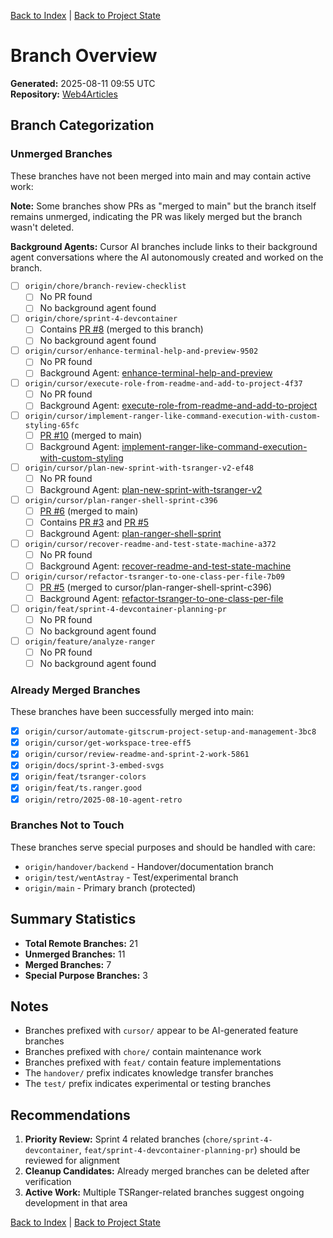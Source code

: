 [Back to Index](../../../index.md) | [Back to Project State](./project.state.md)

# Branch Overview

**Generated:** 2025-08-11 09:55 UTC  
**Repository:** [Web4Articles](https://github.com/Cerulean-Circle-GmbH/Web4Articles)

## Branch Categorization

### Unmerged Branches

These branches have not been merged into main and may contain active work:

**Note:** Some branches show PRs as "merged to main" but the branch itself remains unmerged, indicating the PR was likely merged but the branch wasn't deleted.

**Background Agents:** Cursor AI branches include links to their background agent conversations where the AI autonomously created and worked on the branch.

- [ ] `origin/chore/branch-review-checklist` 
  - [ ] No PR found
  - [ ] No background agent found
- [ ] `origin/chore/sprint-4-devcontainer` 
  - [ ] Contains [PR #8](https://github.com/Cerulean-Circle-GmbH/Web4Articles/pull/8) (merged to this branch)
  - [ ] No background agent found
- [ ] `origin/cursor/enhance-terminal-help-and-preview-9502`
  - [ ] No PR found
  - [ ] Background Agent: [enhance-terminal-help-and-preview](https://cursor.sh/conversations/01936249-bdcb-7cf7-a54f-d96e67119502)
- [ ] `origin/cursor/execute-role-from-readme-and-add-to-project-4f37`
  - [ ] No PR found
  - [ ] Background Agent: [execute-role-from-readme-and-add-to-project](https://cursor.sh/conversations/01935b48-f12d-79f1-b8c8-11070c874f37)
- [ ] `origin/cursor/implement-ranger-like-command-execution-with-custom-styling-65fc`
  - [ ] [PR #10](https://github.com/Cerulean-Circle-GmbH/Web4Articles/pull/10) (merged to main)
  - [ ] Background Agent: [implement-ranger-like-command-execution-with-custom-styling](https://cursor.sh/conversations/0192f02e-4b9e-7f08-93b3-8c6dc88765fc)
- [ ] `origin/cursor/plan-new-sprint-with-tsranger-v2-ef48`
  - [ ] No PR found
  - [ ] Background Agent: [plan-new-sprint-with-tsranger-v2](https://cursor.sh/conversations/01936511-a08d-7a4b-8c87-93f3b4a9ef48)
- [ ] `origin/cursor/plan-ranger-shell-sprint-c396`
  - [ ] [PR #6](https://github.com/Cerulean-Circle-GmbH/Web4Articles/pull/6) (merged to main)
  - [ ] Contains [PR #3](https://github.com/Cerulean-Circle-GmbH/Web4Articles/pull/3) and [PR #5](https://github.com/Cerulean-Circle-GmbH/Web4Articles/pull/5)
  - [ ] Background Agent: [plan-ranger-shell-sprint](https://cursor.sh/conversations/0192eef2-5733-7455-933d-fa4b951ac396)
- [ ] `origin/cursor/recover-readme-and-test-state-machine-a372`
  - [ ] No PR found
  - [ ] Background Agent: [recover-readme-and-test-state-machine](https://cursor.sh/conversations/01935f9f-7a01-7551-870d-b11d24aba372)
- [ ] `origin/cursor/refactor-tsranger-to-one-class-per-file-7b09`
  - [ ] [PR #5](https://github.com/Cerulean-Circle-GmbH/Web4Articles/pull/5) (merged to cursor/plan-ranger-shell-sprint-c396)
  - [ ] Background Agent: [refactor-tsranger-to-one-class-per-file](https://cursor.sh/conversations/0192ee06-0d72-788f-ad3d-9c60357e7b09)
- [ ] `origin/feat/sprint-4-devcontainer-planning-pr`
  - [ ] No PR found
  - [ ] No background agent found
- [ ] `origin/feature/analyze-ranger`
  - [ ] No PR found
  - [ ] No background agent found

### Already Merged Branches

These branches have been successfully merged into main:

- [x] `origin/cursor/automate-gitscrum-project-setup-and-management-3bc8`
- [x] `origin/cursor/get-workspace-tree-eff5`
- [x] `origin/cursor/review-readme-and-sprint-2-work-5861`
- [x] `origin/docs/sprint-3-embed-svgs`
- [x] `origin/feat/tsranger-colors`
- [x] `origin/feat/ts.ranger.good`
- [x] `origin/retro/2025-08-10-agent-retro`

### Branches Not to Touch

These branches serve special purposes and should be handled with care:

- `origin/handover/backend` - Handover/documentation branch
- `origin/test/wentAstray` - Test/experimental branch
- `origin/main` - Primary branch (protected)

## Summary Statistics

- **Total Remote Branches:** 21
- **Unmerged Branches:** 11
- **Merged Branches:** 7
- **Special Purpose Branches:** 3

## Notes

- Branches prefixed with `cursor/` appear to be AI-generated feature branches
- Branches prefixed with `chore/` contain maintenance work
- Branches prefixed with `feat/` contain feature implementations
- The `handover/` prefix indicates knowledge transfer branches
- The `test/` prefix indicates experimental or testing branches

## Recommendations

1. **Priority Review:** Sprint 4 related branches (`chore/sprint-4-devcontainer`, `feat/sprint-4-devcontainer-planning-pr`) should be reviewed for alignment
2. **Cleanup Candidates:** Already merged branches can be deleted after verification
3. **Active Work:** Multiple TSRanger-related branches suggest ongoing development in that area

[Back to Index](../../../index.md) | [Back to Project State](./project.state.md)